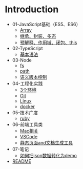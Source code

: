 # Introduction


* 01-JavaScript基础（ES5、ES6）
  * [Array](./01-JavaScript基础（ES5、ES6）/Array.md)
  * [继承、封装、多态](./01-JavaScript基础（ES5、ES6）/继承、封装、多态.md)
  * [预解释、作用域、闭包、this](./01-JavaScript基础（ES5、ES6）/预解释、作用域、闭包、this.md)
* 02-TypeScript
  * [基本语法](./02-TypeScript/基本语法.md)
* 03-Node
  * [fs](./03-Node/fs.md)
  * [path](./03-Node/path.md)
  * [语义版本控制](./03-Node/语义版本控制.md)
* 04-工程化实践
  * [3个环境](./04-工程化实践/3个环境.md)
  * [Git](./04-工程化实践/Git.md)
  * [Linux](./04-工程化实践/Linux.md)
  * [docker](./04-工程化实践/docker.md)
* 05-技术广度
  * [ruby](./05-技术广度/ruby.md)
* 06-前端工具类
  * [Mac相关](./06-前端工具类/Mac相关.md)
  * [VSCode](./06-前端工具类/VSCode.md)
  * [静态页面and文档生成工具](./06-前端工具类/静态页面and文档生成工具.md)
* 07-笔记
  * [如何把json数据转化为demo](./07-笔记/如何把json数据转化为demo.json并下载文件.md)
* [README](./README.md)